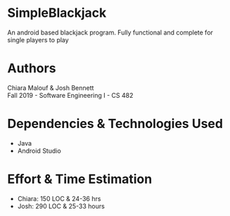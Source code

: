 # SimpleBlackjack
An android based blackjack program. Fully functional and complete for single players to play

# Authors
Chiara Malouf & Josh Bennett  
Fall 2019 - Software Engineering I - CS 482    

# Dependencies & Technologies Used
- Java  
- Android Studio  

# Effort & Time Estimation
- Chiara: 150 LOC & 24-36 hrs  
- Josh: 290 LOC & 25-33 hours  
